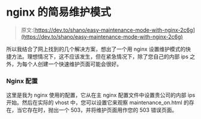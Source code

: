 # nginx 的简易维护模式

> 原文:[https://dev.to/shano/easy-maintenance-mode-with-nginx-2c6g](https://dev.to/shano/easy-maintenance-mode-with-nginx-2c6g)

所以我结合了网上找到的几个解决方案，想出了一个用 nginx 设置维护模式的快捷方法。理想情况下，这不应该发生，但在紧急情况下，除了您自己的内部 ips 之外，为每个人创建一个快速维护页面可能会很好。

### Nginx 配置

这里是我为 nginx 使用的配置，它从在主 nginx 配置文件中设置贵公司的内部 ips 开始。然后在实际的 vhost 中，您可以设置它来观察 maintenance_on.html 的存在，当它存在时，抛出一个 503，并将维护页面用作您的 503 错误页面。